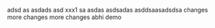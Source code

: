 adsd
as
asdads
asd
xxx1
sa
asdas
asdsadas
asddsaasadsdsa
changes
more changes
more changes abhi demo
